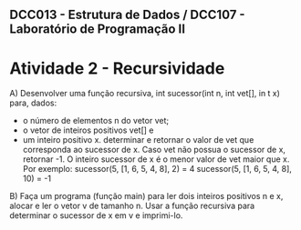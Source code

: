 ## DCC013 - Estrutura de Dados / DCC107 - Laboratório de Programação II
# Atividade 2 - Recursividade

A) Desenvolver uma função recursiva, int sucessor(int n, int vet[], in t x)  para, dados:
- o número de elementos n do vetor vet;
- o vetor de inteiros positivos vet[] e 
- um inteiro positivo x.
determinar e retornar o valor de vet que corresponda ao sucessor de x. Caso vet não possua o sucessor de x, retornar -1. O inteiro sucessor de x é o menor valor de vet maior que x.
  Por exemplo:
    sucessor(5, [1, 6, 5, 4, 8], 2) = 4 
    sucessor(5, [1, 6, 5, 4, 8], 10) = -1


B) Faça um programa (função main) para ler dois inteiros positivos n e x, alocar e ler o vetor v de tamanho n. Usar a função recursiva para determinar o sucessor de x em v e imprimi-lo.


